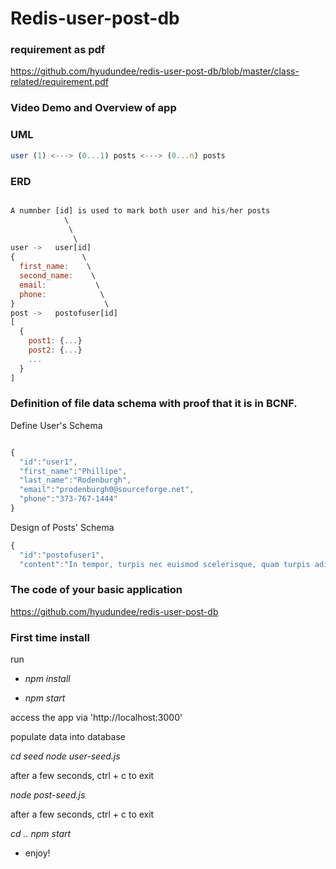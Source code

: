 # Redis-user-post-db

### requirement as pdf

https://github.com/hyudundee/redis-user-post-db/blob/master/class-related/requirement.pdf

### Video Demo and Overview of app

### UML

```javascript
user (1) <---> (0...1) posts <---> (0...n) posts
```

### ERD

```javascript

A numnber [id] is used to mark both user and his/her posts
            \
             \
              \
user ->   user[id]
{               \
  first_name:    \
  second_name:    \
  email:           \
  phone:            \
}                    \
post ->   postofuser[id]
[
  {
    post1: {...}
    post2: {...}
    ...
  }
]
```

### Definition of file data schema with proof that it is in BCNF.

Define User's Schema

```javascript

{
  "id":"user1",
  "first_name":"Phillipe",
  "last_name":"Rodenburgh",
  "email":"prodenburgh0@sourceforge.net",
  "phone":"373-767-1444"
}


```

Design of Posts' Schema

```javascript
{
  "id":"postofuser1",
  "content":"In tempor, turpis nec euismod scelerisque, quam turpis adipiscing lorem, vitae mattis nibh ligula nec sem. Duis aliquam convallis nunc. Proin at turpis a pede posuere nonummy. Integer non velit. Donec diam neque, vestibulum eget, vulputate ut, ultrices vel, augue. Vestibulum ante ipsum primis in faucibus orci luctus et ultrices posuere cubilia Curae; Donec pharetra, magna vestibulum aliquet ultrices, erat tortor sollicitudin mi, sit amet lobortis sapien sapien non mi. Integer ac neque. Duis bibendum. Morbi non quam nec dui luctus rutrum. Nulla tellus."},

```

### The code of your basic application

https://github.com/hyudundee/redis-user-post-db

### First time install

run

- _npm install_

- _npm start_

access the app via 'http://localhost:3000'

populate data into database

_cd seed_
_node user-seed.js_

after a few seconds, ctrl + c to exit

_node post-seed.js_

after a few seconds, ctrl + c to exit

_cd .._
_npm start_

- enjoy!
